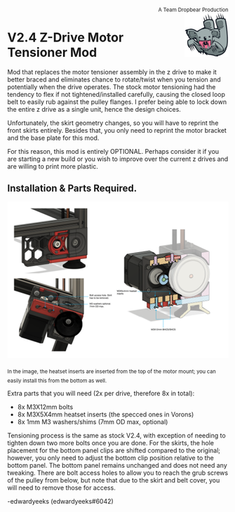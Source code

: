 <div style="text-align: right"><sub>A Team Dropbear Production</sub></div>
<img align="right" width="100" height="100" src="db.png">

# V2.4 Z-Drive Motor Tensioner Mod

Mod that replaces the motor tensioner assembly in the z drive to make it better braced and eliminates chance to rotate/twist when you tension and potentially when the drive operates. The stock motor tensioning had the tendency to flex if not tightened/installed carefully, causing the closed loop belt to easily rub against the pulley flanges. I prefer being able to lock down the entire z drive as a single unit, hence the design choices.

Unfortunately, the skirt geometry changes, so you will have to reprint the front skirts entirely. Besides that, you only need to reprint the motor bracket and the base plate for this mod.

For this reason, this mod is entirely OPTIONAL. Perhaps consider it if you are starting a new build or you wish to improve over the current z drives and are willing to print more plastic.

## Installation & Parts Required.

![Installation_Guide](./z_drive_mod.png)

<sub> In the image, the heatset inserts are inserted from the top of the motor mount; you can easily install this from the bottom as well.</sub>

Extra parts that you will need (2x per drive, therefore 8x in total):

- 8x M3X12mm bolts
- 8x M3X5X4mm heatset inserts (the specced ones in Vorons)
- 8x 1mm M3 washers/shims (7mm OD max, optional)

Tensioning process is the same as stock V2.4, with exception of needing to tighten down two more bolts once you are done. For the skirts, the hole placement for the bottom panel clips are shifted compared to the original; however, you only need to adjust the bottom clip position relative to the bottom panel. The bottom panel remains unchanged and does not need any tweaking. There are bolt access holes to allow you to reach the grub screws of the pulley from below, but note that due to the skirt and belt cover, you will need to remove those for access.



-edwardyeeks (edwardyeeks#6042)